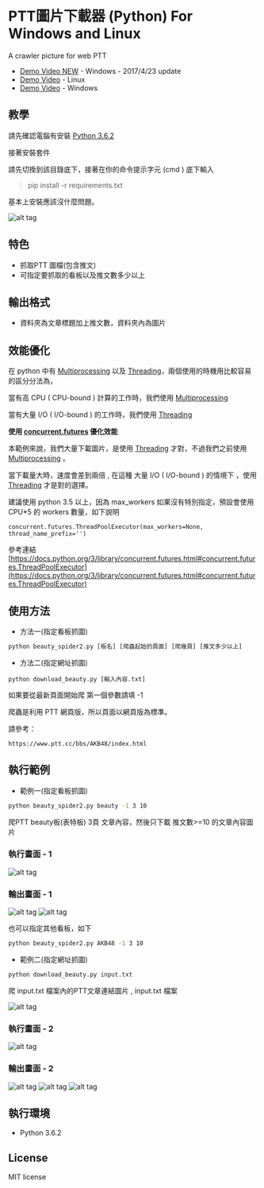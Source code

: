 # PTT圖片下載器 (Python) For Windows and Linux

A crawler picture for web PTT

* [Demo Video NEW](https://youtu.be/iAkdZP_Tcyo)  - Windows - 2017/4/23 update
* [Demo Video](https://www.youtube.com/watch?v=YIFTQnE2wuk)  - Linux
* [Demo Video](https://www.youtube.com/watch?v=aA4EDhxNRYo)  - Windows

## 教學

請先確認電腦有安裝 [Python 3.6.2](https://www.python.org/)

接著安裝套件

請先切換到該目錄底下，接著在你的命令提示字元 (cmd ) 底下輸入

>pip install -r requirements.txt

基本上安裝應該沒什麼問題。

![alt tag](http://i.imgur.com/2VUMQ0R.jpg)

## 特色

* 抓取PTT 圖檔(包含推文)
* 可指定要抓取的看板以及推文數多少以上

## 輸出格式

* 資料夾為文章標題加上推文數，資料夾內為圖片

## 效能優化

在 python 中有 [Multiprocessing](https://docs.python.org/3.6/library/multiprocessing.html) 以及 [Threading](https://docs.python.org/3/library/threading.html)，兩個使用的時機用比較容易的區分分法為，

當有高 CPU ( CPU-bound ) 計算的工作時，我們使用 [Multiprocessing](https://docs.python.org/3.6/library/multiprocessing.html)

當有大量 I/O ( I/O-bound ) 的工作時，我們使用 [Threading](https://docs.python.org/3/library/threading.html)

****使用 [concurrent.futures](https://docs.python.org/3/library/concurrent.futures.html#module-concurrent.futures) 優化效能****

本範例來說，我們大量下載圖片，是使用 [Threading](https://docs.python.org/3/library/threading.html) 才對，不過我們之前使用 [Multiprocessing](https://docs.python.org/3.6/library/multiprocessing.html) 。

當下載量大時，速度會差到兩倍 , 在這種 大量 I/O ( I/O-bound ) 的情境下 ，使用 [Threading](https://docs.python.org/3/library/threading.html) 才是對的選擇。

建議使用 python 3.5 以上，因為 max_workers 如果沒有特別指定，預設會使用 CPU*5 的 workers 數量，如下說明

```pyhon
concurrent.futures.ThreadPoolExecutor(max_workers=None, thread_name_prefix='')
```

參考連結 [https://docs.python.org/3/library/concurrent.futures.html#concurrent.futures.ThreadPoolExecutor](https://docs.python.org/3/library/concurrent.futures.html#concurrent.futures.ThreadPoolExecutor)

## 使用方法

* 方法一(指定看板抓圖)

```cmd
python beauty_spider2.py [板名] [爬蟲起始的頁面] [爬幾頁] [推文多少以上]
```

* 方法二(指定網址抓圖)

```cnd
python download_beauty.py [輸入內容.txt]
```

如果要從最新頁面開始爬 第一個參數請填 -1

爬蟲是利用 PTT 網頁版，所以頁面以網頁版為標準。

請參考：

```url
https://www.ptt.cc/bbs/AKB48/index.html
```

## 執行範例

* 範例一(指定看板抓圖)

```cmd
python beauty_spider2.py beauty -1 3 10
```

爬PTT beauty板(表特板) 3頁 文章內容，然後只下載 推文數>=10 的文章內容圖片

### 執行畫面 - 1

![alt tag](http://i.imgur.com/EclywBO.jpg)

### 輸出畫面 - 1

![alt tag](http://i.imgur.com/CmcheN3.jpg)
![alt tag](http://i.imgur.com/C1E30JX.jpg)

也可以指定其他看板，如下

```cmd
python beauty_spider2.py AKB48 -1 3 10
```

* 範例二(指定網址抓圖)

```cmd
python download_beauty.py input.txt
```

爬 input.txt 檔案內的PTT文章連結圖片 , input.txt 檔案

![alt tag](http://i.imgur.com/dtcfWUy.jpg)

### 執行畫面 - 2

![alt tag](http://i.imgur.com/fmu5c8v.jpg)

### 輸出畫面 - 2

![alt tag](http://i.imgur.com/gtdPFCE.jpg)
![alt tag](http://i.imgur.com/hw9a8j0.jpg)
![alt tag](http://i.imgur.com/lPKRJnJ.jpg)

## 執行環境

* Python 3.6.2

## License

MIT license
